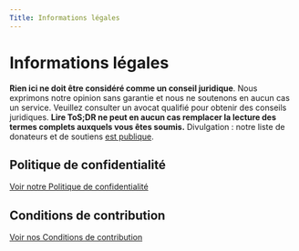 ```yaml
---
Title: Informations légales
---
```


# Informations légales

**Rien ici ne doit être considéré comme un conseil juridique**. Nous exprimons notre opinion sans garantie et nous ne soutenons en aucun cas un service. Veuillez consulter un avocat qualifié pour obtenir des conseils juridiques. **Lire ToS;DR ne peut en aucun cas remplacer la lecture des termes complets auxquels vous êtes soumis.** Divulgation : notre liste de donateurs et de soutiens [est publique](https://thanks.tosdr.org/).

## Politique de confidentialité

[Voir notre Politique de confidentialité](https://docs.tosdr.org/site-policy/tosdr-terms/tosdr.org-privacy-policy)

## Conditions de contribution

[Voir nos Conditions de contribution](https://docs.tosdr.org/site-policy/tosdr-terms/tosdr.org-terms-of-contribution)
